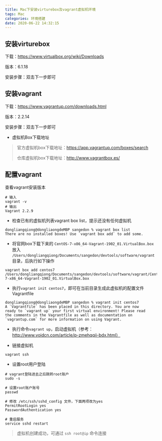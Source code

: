 ```yaml
---
title: Mac下安装virturebox及vagrant虚拟机环境
tags: Mac
categories: 环境搭建
date: 2020-06-22 14:32:15
---
```


<!-- more -->

## 安装virturebox

下载：https://www.virtualbox.org/wiki/Downloads

版本：6.1.18

安装步骤：双击下一步即可



## 安装vagrant

下载：https://www.vagrantup.com/downloads.html

版本：2.2.14

安装步骤：双击下一步即可

- 虚拟机Box下载地址

> 官方虚拟机box下载地址：https://app.vagrantup.com/boxes/search
>
> 仓库虚拟机box下载地址：http://www.vagrantbox.es/



## 配置vagrant

查看vagrant安装版本

```shell
# 输入
vagrant -v
# 输出
Vagrant 2.2.9
```

- 检查已有的虚拟机列表vagrant box list，提示还没有任何虚拟机

```shell
dongliangqiong@dongliaongdeMBP sangedon % vagrant box list
There are no installed boxes! Use `vagrant box add` to add some.
```

- 将官网box下载下来的 `CentOS-7-x86_64-Vagrant-1902_01.VirtualBox.box`放入 `/Users/dongliangqiong/Documents/sangedon/devtools/software/vagrant`目录，后执行如下操作

```shell
vagrant box add centos7 /Users/dongliangqiong/Documents/sangedon/devtools/software/vagrant/CentOS-7-x86_64-Vagrant-1902_01.VirtualBox.box
```

- 执行`vagrant init centos7`，即可在当前目录生成此虚拟机的配置文件Vagrantfile

```shell
dongliangqiong@dongliaongdeMBP sangedon % vagrant init centos7
A `Vagrantfile` has been placed in this directory. You are now
ready to `vagrant up` your first virtual environment! Please read
the comments in the Vagrantfile as well as documentation on
`vagrantup.com` for more information on using Vagrant.
```

- 执行命令`vagrant up`，启动虚拟机（参考：http://www.voidcn.com/article/p-zmehqqii-bdx.html）

- 链接虚拟机

```shell
vagrant ssh
```

- 设置root用户登陆

```shell
# vagrant登陆进去之后跳转root账户
sudo -s

# 设置root账户账号
passwd

# 修改 /etc/ssh/sshd_config 文件，下面两项改为yes
PermitRootLogin yes
PasswordAuthentication yes

# 重启服务
service sshd restart
```

> 虚拟机创建成功，可通过 `ssh root@ip` 命令连接
